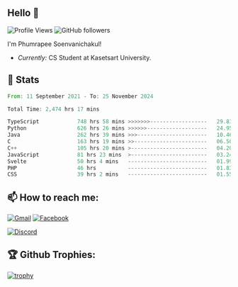 
<h2>Hello 👋</h2> 

![Profile Views](https://komarev.com/ghpvc/?username=Homiez09&label=Profile%20views&color=0e75b6&style=flat)
![GitHub followers](https://img.shields.io/github/followers/HomieZ09.svg?style=social&label=Follow)


I'm Phumrapee Soenvanichakul!

- <i>Currently:</i> CS Student at Kasetsart University.

<h2>👀 Stats</h2>

<!--START_SECTION:waka-->

```rust
From: 11 September 2021 - To: 25 November 2024

Total Time: 2,474 hrs 17 mins

TypeScript            748 hrs 58 mins >>>>>>>------------------   29.83 %
Python                626 hrs 26 mins >>>>>>-------------------   24.95 %
Java                  262 hrs 39 mins >>>----------------------   10.46 %
C                     163 hrs 19 mins >>-----------------------   06.50 %
C++                   105 hrs 20 mins >------------------------   04.20 %
JavaScript            81 hrs 23 mins  >------------------------   03.24 %
Svelte                50 hrs 4 mins   -------------------------   01.99 %
PHP                   46 hrs          -------------------------   01.83 %
CSS                   39 hrs 2 mins   -------------------------   01.55 %
```

<!--END_SECTION:waka-->

<h2>📫 How to reach me:</h2>

<a href="mailto:phumrapeesoen1@gmail.com">![Gmail](https://img.shields.io/badge/Gmail-D14836?style=for-the-badge&logo=gmail&logoColor=white)</a> 
<a href="https://web.facebook.com/phumrapee.soenvanichakul.3/">![Facebook](https://img.shields.io/badge/Facebook-4267B2?style=for-the-badge&logo=facebook&logoColor=white)</a>

<a href="https://discord.gg/EWnAEUtFVm">![Discord](https://discord.c99.nl/widget/theme-1/297740667784921089.png)</a> 

<h2>🏆 Github Trophies:</h2>

[![trophy](https://github-profile-trophy.vercel.app/?username=Homiez09&theme=discord&row=1)](https://github.com/ryo-ma/github-profile-trophy)
